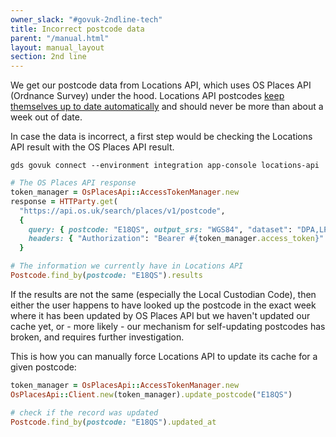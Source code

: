 ```yaml
---
owner_slack: "#govuk-2ndline-tech"
title: Incorrect postcode data
parent: "/manual.html"
layout: manual_layout
section: 2nd line
---
```


We get our postcode data from Locations API, which uses OS Places API (Ordnance Survey) under the hood. Locations API postcodes [keep themselves up to date automatically](https://github.com/alphagov/locations-api/blob/main/docs/postcodes-added-cached-updated.md#how-postcodes-are-updated) and should never be more than about a week out of date.

In case the data is incorrect, a first step would be checking the Locations API result with the OS Places API result.

```shell
gds govuk connect --environment integration app-console locations-api
```

```ruby
# The OS Places API response
token_manager = OsPlacesApi::AccessTokenManager.new
response = HTTParty.get(
  "https://api.os.uk/search/places/v1/postcode",
  {
    query: { postcode: "E18QS", output_srs: "WGS84", "dataset": "DPA,LPI" },
    headers: { "Authorization": "Bearer #{token_manager.access_token}" },
  }

# The information we currently have in Locations API
Postcode.find_by(postcode: "E18QS").results
```

If the results are not the same (especially the Local Custodian Code), then either the user happens to have looked up the postcode in the exact week where it has been updated by OS Places API but we haven't updated our cache yet, or - more likely - our mechanism for self-updating postcodes has broken, and requires further investigation.

This is how you can manually force Locations API to update its cache for a given postcode:

```ruby
token_manager = OsPlacesApi::AccessTokenManager.new
OsPlacesApi::Client.new(token_manager).update_postcode("E18QS")

# check if the record was updated
Postcode.find_by(postcode: "E18QS").updated_at
```
